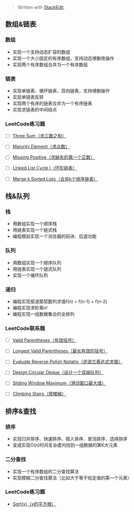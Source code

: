 


> Written with [StackEdit](https://stackedit.io/).

## 数组&链表
### 数组
* 实现一个支持动态扩容的数组
* 实现一个大小固定的有序数组，支持动态增删改操作
* 实现两个有序数组合并为一个有序数组

### 链表
* 实现单链表、循环链表、双向链表，支持增删操作
* 实现单链表反转
* 实现两个有序的链表合并为一个有序链表
* 实现求链表的中间结点

### LeetCode练习题
* [ ] [Three Sum（求三数之和）](https://leetcode-cn.com/problems/3sum/)
* [ ] [Majority Element（求众数）](https://leetcode-cn.com/problems/majority-element/)
* [ ] [Missing Positive（求缺失的第一个正数）](https://leetcode-cn.com/problems/first-missing-positive/)
* [ ] [Linked List Cycle I（环形链表）](https://leetcode-cn.com/problems/linked-list-cycle/)
* [ ] [Merge k Sorted Lists（合并k个排序链表）](https://leetcode-cn.com/problems/merge-k-sorted-lists/)


## 栈&队列
### 栈
* 用数组实现一个顺序栈
* 用链表实现一个链式栈
* 编程模拟实现一个浏览器的前进、后退功能

### 队列
* 用数组实现一个顺序队列
* 用链表实现一个链式队列
* 实现一个循环队列

### 递归
* 编程实现斐波那契数列求值f(n) = f(n-1) + f(n-2)
* 编程实现求阶乘n!
* 编程实现一组数据集合的全排列

### LeetCode联系题
* [ ] [Valid Parentheses（有效括号）](https://leetcode-cn.com/problems/valid-parentheses/)
* [ ] [Longest Valid Parentheses（最长有效的括号）](https://leetcode-cn.com/problems/longest-valid-parentheses/)
* [ ] [Evaluate Reverse Polish Notatio（逆波兰表达式求值）](https://leetcode-cn.com/problems/evaluate-reverse-polish-notation/)
* [ ] [Design Circular Deque（设计一个双端队列）](https://leetcode-cn.com/problems/design-circular-deque/)
* [ ] [Sliding Window Maximum（滑动窗口最大值）](https://leetcode-cn.com/problems/sliding-window-maximum/)
* [ ] [Climbing Stairs（爬楼梯）](https://leetcode-cn.com/problems/climbing-stairs/)


## 排序&查找
### 排序
* 实现归并排序、快速排序、插入排序、冒泡排序、选择排序
* 变成实现O(n)时间复杂度内找到一组数据的第K大元素

### 二分查找
* 实现一个有序数组的二分查找算法
* 实现模糊二分查找算法（比如大于等于给定值的第一个元素）

### LeetCode练习题
* [Sqrt(x)（x的平方根）]()
<!--stackedit_data:
eyJoaXN0b3J5IjpbMTk4ODU0ODA5OV19
-->